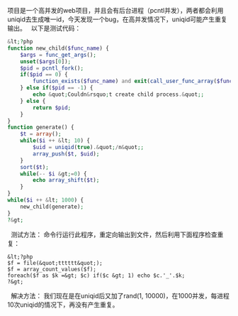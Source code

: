 项目是一个高并发的web项目，并且会有后台进程（pcntl并发），两者都会利用uniqid去生成唯一id，今天发现一个bug，在高并发情况下，uniqid可能产生重复输出。
 
以下是测试代码：

```php
&lt;?php
function new_child($func_name) {
    $args = func_get_args();
    unset($args[0]);
    $pid = pcntl_fork();
    if($pid == 0) {
        function_exists($func_name) and exit(call_user_func_array($func_name, $args)) or exit(-1);
    } else if($pid == -1) {
        echo &quot;Couldn&rsquo;t create child process.&quot;;
    } else {
        return $pid;
    }   
}
function generate() {
    $t = array();
    while($i ++ &lt; 10) {
        $uid = uniqid(true).&quot;/n&quot;;
        array_push($t, $uid);
    }   
    sort($t);
    while(-- $i &gt;=0) {
        echo array_shift($t);
    }   
}
while($i ++ &lt; 1000) {
    new_child(generate);
}
?&gt;

```

 
测试方法： 命令行运行此程序，重定向输出到文件，然后利用下面程序检查重复：

```c-sharp
&lt;?php
$f = file(&quot;tttttt&quot;);
$f = array_count_values($f);
foreach($f as $k =&gt; $c) if($c &gt; 1) echo $c.'_'.$k;
?&gt;

```

 
解决方法： 我们现在是在uniqid后又加了rand(1, 10000)，在1000并发，每进程10次uniqid的情况下，再没有产生重复。
